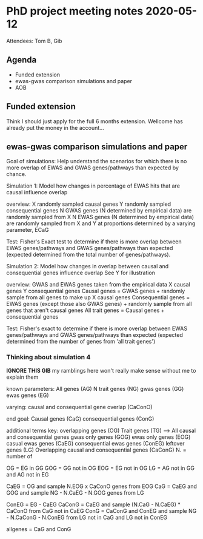 # PhD project meeting notes 2020-05-12

Attendees: Tom B, Gib

## Agenda

* Funded extension
* ewas-gwas comparison simulations and paper
* AOB

## Funded extension

Think I should just apply for the full 6 months extension. Wellcome has already put the money in the account...

## ewas-gwas comparison simulations and paper
Goal of simulations: Help understand the scenarios for which there is no more overlap of EWAS and GWAS genes/pathways than expected by chance.

Simulation 1: Model how changes in percentage of EWAS hits that are causal influence overlap

overview:
X randomly sampled causal genes
Y randomly sampled consequential genes
N GWAS genes (N determined by empirical data) are randomly sampled from X
N EWAS genes (N determined by empirical data) are randomly sampled from X and Y at proportions determined by a varying parameter, ECaG

Test: Fisher's Exact test to determine if there is more overlap between EWAS genes/pathways and GWAS genes/pathways than expected (expected determined from the total number of genes/pathways).

Simulation 2: Model how changes in overlap between causal and consequential genes influence overlap
See Y for illustration

overview:
GWAS and EWAS genes taken from the empirical data
X causal genes
Y consequential genes
Causal genes = GWAS genes + randomly sample from all genes to make up X causal genes
Consequential genes = EWAS genes (except those also GWAS genes) + randomly sample from all genes that aren't causal genes
All trait genes = Causal genes + consequential genes

Test: Fisher's exact to determine if there is more overlap between EWAS genes/pathways and GWAS genes/pathways than expected (expected determined from the number of genes from 'all trait genes')


### Thinking about simulation 4

__IGNORE THIS GIB__ my ramblings here won't really make sense without me to explain them

known parameters:
All genes (AG)
N trait genes (NG)
gwas genes (GG)
ewas genes (EG)

varying:
causal and consequential gene overlap (CaConO)

end goal:
Causal genes (CaG)
consequential genes (ConG)

additional terms key:
overlapping genes (OG)
Trait genes (TG) --> All causal and consequential genes
gwas only genes (GOG)
ewas only genes (EOG)
casual ewas genes (CaEG)
consequential ewas genes (ConEG)
leftover genes (LG)
Overlapping causal and consequential genes (CaConG)
N. = number of  

OG = EG in GG
GOG = GG not in OG
EOG = EG not in OG
LG = AG not in GG and AG not in EG

CaEG = OG and sample N.EOG x CaConO genes from EOG
CaG = CaEG and GOG and sample NG - N.CaEG - N.GOG genes from LG

ConEG = EG - CaEG
CaConG = CaEG and sample (N.CaG - N.CaEG) * CaConO from CaG not in CaEG
ConG = CaConG and ConEG and sample NG - N.CaConG - N.ConEG from LG not in CaG and LG not in ConEG

allgenes = CaG and ConG
